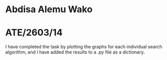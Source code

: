 # Abdisa Alemu Wako

# ATE/2603/14

I have completed the task by plotting the graphs for each individual search algorithm, and I have added the results to a .py file as a dictionary.
